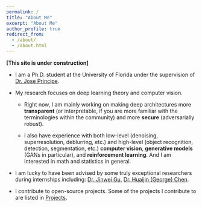 ```yaml
---
permalink: /
title: "About Me"
excerpt: "About Me"
author_profile: true
redirect_from: 
  - /about/
  - /about.html
---
```


**\[This site is under construction\]**

* I am a Ph.D. student at the University of Florida under the supervision of [Dr. Jose Principe](https://www.ece.ufl.edu/people/faculty/jose-c-principe/). 

* My research focuses on deep learning theory and computer vision. 

    - Right now, I am mainly working on making deep architectures more **transparent** (or interpretable, if you are more familiar with the terminologies within the community) and more **secure** (adversarially robust).

    - I also have experience with both low-level (denoising, superresolution, deblurring, etc.) and high-level (object recognition, detection, segmentation, etc.) **computer vision**, **generative models** (GANs in particular), and **reinforcement learning**. And I am interested in math and statistics in general. 

* I am lucky to have been advised by some truly exceptional researchers during internships including: [Dr. Jinwei Gu](https://www.gujinwei.org/), [Dr. Huaijin (George) Chen](http://hc25.web.rice.edu/). 

* I contribute to open-source projects. Some of the projects I contribute to are listed in [Projects](https://michaelshiyu.github.io/projects/). 
